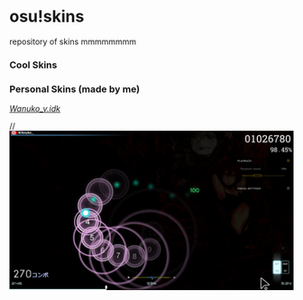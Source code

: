 # osu!skins

repository of skins mmmmmmmm

### Cool Skins


### Personal Skins (made by me)
[*Wanuko_v.idk*](https://drive.google.com/file/d/1XVHvRxnYIKB9IzPYUT4AxaJ2dHDDzEng/view?usp=sharing)

//<img src="https://github.com/JizoCat/osu-skin/blob/main/images/WAnuko_v.idk.png" width="700" />

